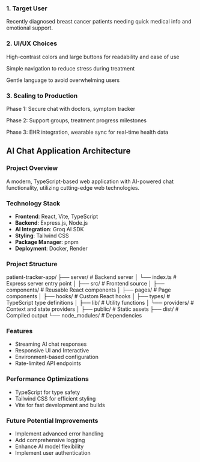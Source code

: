### 1. Target User

Recently diagnosed breast cancer patients needing quick medical info and emotional support.

### 2. UI/UX Choices

High-contrast colors and large buttons for readability and ease of use

Simple navigation to reduce stress during treatment

Gentle language to avoid overwhelming users

### 3. Scaling to Production

Phase 1: Secure chat with doctors, symptom tracker

Phase 2: Support groups, treatment progress milestones

Phase 3: EHR integration, wearable sync for real-time health data

## AI Chat Application Architecture

### Project Overview

A modern, TypeScript-based web application with AI-powered chat functionality, utilizing cutting-edge web technologies.

### Technology Stack

- **Frontend**: React, Vite, TypeScript
- **Backend**: Express.js, Node.js
- **AI Integration**: Groq AI SDK
- **Styling**: Tailwind CSS
- **Package Manager**: pnpm
- **Deployment**: Docker, Render

### Project Structure

patient-tracker-app/
├── server/ # Backend server
│ └── index.ts # Express server entry point
│
├── src/ # Frontend source
│ ├── components/ # Reusable React components
│ ├── pages/ # Page components
│ ├── hooks/ # Custom React hooks
│ ├── types/ # TypeScript type definitions
│ ├── lib/ # Utility functions
│ └── providers/ # Context and state providers
│
├── public/ # Static assets
├── dist/ # Compiled output
└── node_modules/ # Dependencies

### Features

- Streaming AI chat responses
- Responsive UI and Interactive
- Environment-based configuration
- Rate-limited API endpoints

### Performance Optimizations

- TypeScript for type safety
- Tailwind CSS for efficient styling
- Vite for fast development and builds

### Future Potential Improvements

- Implement advanced error handling
- Add comprehensive logging
- Enhance AI model flexibility
- Implement user authentication
